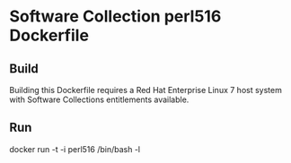 Software Collection perl516 Dockerfile
======================================

Build
-----

Building this Dockerfile requires a Red Hat Enterprise Linux 7 host
system with Software Collections entitlements available.

Run
---

docker run -t -i perl516 /bin/bash -l
